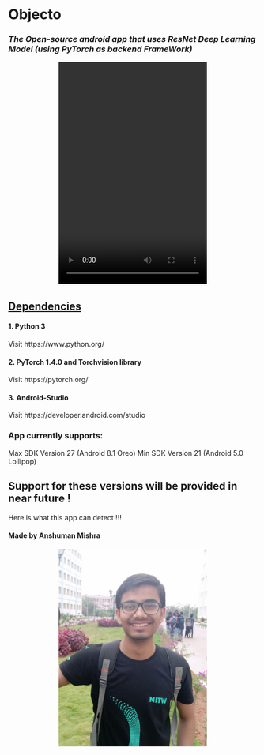 # Objecto


<h3><I>The Open-source android app that uses ResNet Deep Learning Model (using PyTorch as backend FrameWork)</I></h3>

<div>
<center>
<video width="300" height="450" src="images/objecto.mp4" type="video/mp4" controls>
</video>
</center>
</div>

  <h2><U><B>Dependencies</B></U></h2>
<h4>1. Python 3 </h4>
    Visit https://www.python.org/
<h4>2. PyTorch 1.4.0 and Torchvision library</h4>  
    Visit https://pytorch.org/
<h4>3. Android-Studio</h4>
    Visit https://developer.android.com/studio


<h3>App currently supports:</h3> 
    Max SDK Version 27 (Android 8.1 Oreo)
    Min SDK Version 21 (Android 5.0 Lollipop)
    
<h2>Support for these versions will be provided in near future !</h2>


    
Here is what this app can detect !!!

<h4>Made by <B>Anshuman Mishra</B></h4>
<div>
<center><img src="images/own.jpeg" style="width:300px;height:400px;"></center>
</div>



